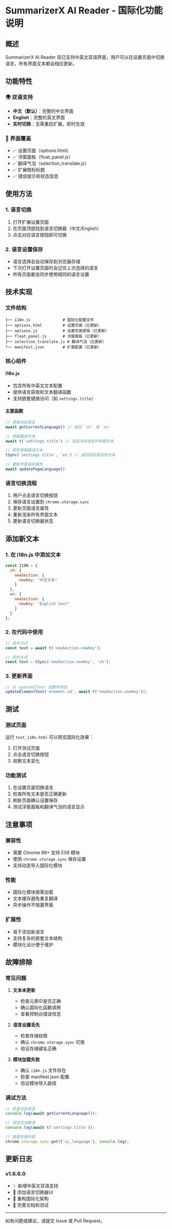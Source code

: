 # SummarizerX AI Reader - 国际化功能说明

## 概述

SummarizerX AI Reader 现已支持中英文双语界面，用户可以在设置页面中切换语言，所有界面文本都会相应更新。

## 功能特性

### 🌍 双语支持
- **中文（默认）**：完整的中文界面
- **English**：完整的英文界面
- **实时切换**：无需重启扩展，即时生效

### 🎨 界面覆盖
- ✅ 设置页面（options.html）
- ✅ 浮窗面板（float_panel.js）
- ✅ 翻译气泡（selection_translate.js）
- ✅ 扩展图标标题
- ✅ 错误提示和状态信息

## 使用方法

### 1. 语言切换
1. 打开扩展设置页面
2. 在页面顶部找到语言切换器（中文/English）
3. 点击对应语言按钮即可切换

### 2. 语言设置保存
- 语言选择会自动保存到浏览器存储
- 下次打开设置页面时会记住上次选择的语言
- 所有页面都会同步使用相同的语言设置

## 技术实现

### 文件结构
```
├── i18n.js              # 国际化配置文件
├── options.html         # 设置页面（已更新）
├── options.js           # 设置页面逻辑（已更新）
├── float_panel.js       # 浮窗面板（已更新）
├── selection_translate.js # 翻译气泡（已更新）
└── manifest.json        # 扩展配置（已更新）
```

### 核心组件

#### i18n.js
- 包含所有中英文文本配置
- 提供语言获取和文本翻译函数
- 支持嵌套键值访问（如 `settings.title`）

#### 主要函数
```javascript
// 获取当前语言
await getCurrentLanguage() // 返回 'zh' 或 'en'

// 获取翻译文本
await t('settings.title') // 返回当前语言的标题文本

// 同步获取翻译文本
tSync('settings.title', 'en') // 返回指定语言的文本

// 更新页面语言属性
await updatePageLanguage()
```

### 语言切换流程
1. 用户点击语言切换按钮
2. 保存语言设置到 `chrome.storage.sync`
3. 更新页面语言属性
4. 重新渲染所有界面文本
5. 更新语言切换器状态

## 添加新文本

### 1. 在 i18n.js 中添加文本
```javascript
const I18N = {
  zh: {
    newSection: {
      newKey: "中文文本"
    }
  },
  en: {
    newSection: {
      newKey: "English text"
    }
  }
};
```

### 2. 在代码中使用
```javascript
// 异步方式
const text = await t('newSection.newKey');

// 同步方式
const text = tSync('newSection.newKey', 'zh');
```

### 3. 更新界面
```javascript
// 在 updateUIText 函数中添加
updateElementText('element-id', await t('newSection.newKey'));
```

## 测试

### 测试页面
运行 `test_i18n.html` 可以预览国际化效果：
1. 打开测试页面
2. 点击语言切换按钮
3. 观察文本变化

### 功能测试
1. 在设置页面切换语言
2. 检查所有文本是否正确更新
3. 刷新页面确认设置保存
4. 测试浮窗面板和翻译气泡的语言显示

## 注意事项

### 兼容性
- 需要 Chrome 88+ 支持 ES6 模块
- 使用 `chrome.storage.sync` 保存设置
- 支持动态导入国际化模块

### 性能
- 国际化模块按需加载
- 文本缓存避免重复翻译
- 异步操作不阻塞界面

### 扩展性
- 易于添加新语言
- 支持复杂的嵌套文本结构
- 模块化设计便于维护

## 故障排除

### 常见问题

1. **文本未更新**
   - 检查元素ID是否正确
   - 确认国际化函数调用
   - 查看控制台错误信息

2. **语言设置丢失**
   - 检查存储权限
   - 确认 `chrome.storage.sync` 可用
   - 验证存储键名正确

3. **模块加载失败**
   - 确认 `i18n.js` 文件存在
   - 检查 manifest.json 配置
   - 验证模块导入路径

### 调试方法
```javascript
// 检查当前语言
console.log(await getCurrentLanguage());

// 测试文本翻译
console.log(await t('settings.title'));

// 查看存储内容
chrome.storage.sync.get(['ui_language'], console.log);
```

## 更新日志

### v1.6.6.0
- ✨ 新增中英文双语支持
- 🎨 添加语言切换器UI
- 🔧 重构国际化架构
- 📝 完善文档和测试

---

如有问题或建议，请提交 Issue 或 Pull Request。
